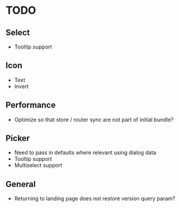 # TODO

## Select

- Tooltip support

## Icon

- Text
- Invert

## Performance

- Optimize so that store / router sync are not part of initial bundle?

## Picker

- Need to pass in defaults where relevant using dialog data
- Tooltip support
- Multiselect support

## General

- Returning to landing page does not restore version query param?
